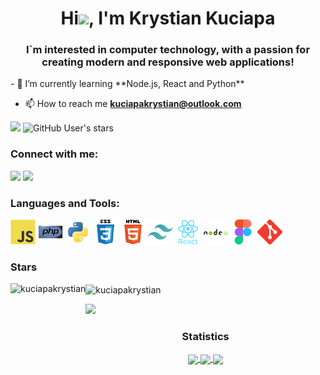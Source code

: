 **<h1 align="center">Hi<span><img src="https://media.giphy.com/media/hvRJCLFzcasrR4ia7z/giphy.gif" width="30px"/></span>, I'm Krystian Kuciapa</h1>**
<h3 align="center">I`m interested in computer technology, with a passion for creating modern and responsive web applications!</h3>
- 🌱 I’m currently learning **Node.js, React and Python**

- 📫 How to reach me **kuciapakrystian@outlook.com**

![](https://komarev.com/ghpvc/?username=kuciapakrystian&style=plastic&color=228be6)
![GitHub User's stars](https://img.shields.io/github/stars/kuciapakrystian?style=plastic&logoColor=%23228be6)

<h3 align="left">Connect with me:</h3>
<div> <a href="https://github.com/kuciapakrystian" target="_blank"><img src="https://img.shields.io/badge/GitHub-100000?style=for-the-badge&logo=github&logoColor=white" target="_blank"></a>
<a href = "mailto:kuciapakrystian@outlook.com"><img src="https://img.shields.io/badge/-Gmail-%23333?style=for-the-badge&logo=gmail&logoColor=white" target="_blank"></a>
</div><h3 align="left">Languages and Tools:</h3>
<p align="left">
<img src="https://raw.githubusercontent.com/teamedwardforever/Readme-Generator/71f25dd8b98329b168142a6b782a107b75eab178/svg/Skills/Languages/javascript-original.svg" alt="Javascript" width="40" height="40"/>
<img src="https://raw.githubusercontent.com/teamedwardforever/Readme-Generator/71f25dd8b98329b168142a6b782a107b75eab178/svg/Skills/Languages/php-original.svg" alt="PHP" width="40" height="40"/>
<img src="https://raw.githubusercontent.com/teamedwardforever/Readme-Generator/71f25dd8b98329b168142a6b782a107b75eab178/svg/Skills/Languages/python-original.svg" alt="Python" width="40" height="40"/>
<img src="https://raw.githubusercontent.com/teamedwardforever/Readme-Generator/71f25dd8b98329b168142a6b782a107b75eab178/svg/Skills/Frontend/css3-original-wordmark.svg" alt="Css" width="40" height="40"/>
<img src="https://raw.githubusercontent.com/teamedwardforever/Readme-Generator/71f25dd8b98329b168142a6b782a107b75eab178/svg/Skills/Frontend/html5-original-wordmark.svg" alt="HTML" width="40" height="40"/>
<img src="https://raw.githubusercontent.com/teamedwardforever/Readme-Generator/71f25dd8b98329b168142a6b782a107b75eab178/svg/Skills/Frontend/tailwindcss-icon.svg" alt="Tailwindcss" width="40" height="40"/>
<img src="https://raw.githubusercontent.com/teamedwardforever/Readme-Generator/71f25dd8b98329b168142a6b782a107b75eab178/svg/Skills/Frontend/react-original-wordmark.svg" alt="React" width="40" height="40"/>
<img src="https://raw.githubusercontent.com/teamedwardforever/Readme-Generator/71f25dd8b98329b168142a6b782a107b75eab178/svg/Skills/Backend/nodejs-original-wordmark.svg" alt="NodeJs" width="40" height="40"/>
<img src="https://raw.githubusercontent.com/teamedwardforever/Readme-Generator/71f25dd8b98329b168142a6b782a107b75eab178/svg/Skills/Software/figma-icon.svg" alt="Figma" width="40" height="40"/>
<img src="https://raw.githubusercontent.com/teamedwardforever/Readme-Generator/71f25dd8b98329b168142a6b782a107b75eab178/svg/Skills/Other/git-scm-icon.svg" alt="Git" width="40" height="40"/>
</p>

<h3 align="left">Stars</h3>
<img align="left" height="180em" src="https://github-readme-stats.vercel.app/api/top-langs/?username=kuciapakrystian&layout=compact&theme=dark" alt=kuciapakrystian />

<p><img align="center" height="180em" src="https://github-readme-streak-stats.herokuapp.com/?user=kuciapakrystian&theme=dark" alt="kuciapakrystian" /></p>

<img src="https://user-images.githubusercontent.com/73097560/115834477-dbab4500-a447-11eb-908a-139a6edaec5c.gif"><h3 align="center">Statistics</h3>
<div align="center">
<a href="https://github.com/kuciapakrystian">
<img align="center" src="http://github-profile-summary-cards.vercel.app/api/cards/stats?username=kuciapakrystian&theme=2077" height="180em" />
<img align="center" src="http://github-profile-summary-cards.vercel.app/api/cards/most-commit-language?username=kuciapakrystian&theme=2077" height="180em" />
<img align="center" src="http://github-profile-summary-cards.vercel.app/api/cards/repos-per-language?username=kuciapakrystian&theme=2077" height="180em" />
</div>
